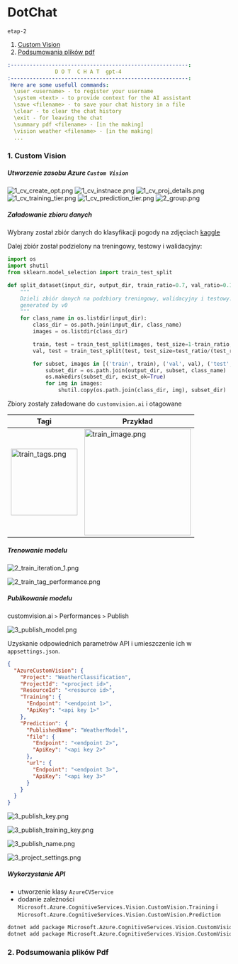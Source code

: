 DotChat
===
`etap-2`
1. [Custom Vision](#1-custom-vision)
2. [Podsumowania plików pdf](#2-podsumowania-plików-pdf)

```yaml
:--------------------------------------------------------:
               D O T  C H A T  gpt-4
:--------------------------------------------------------:
 Here are some usefull commands:
  \user <username> - to register your username
  \system <text> - to provide context for the AI assistant
  \save <filename> - to save your chat history in a file
  \clear - to clear the chat history
  \exit - for leaving the chat
  \summary pdf <filename> - [in the making]
  \vision weather <filename> - [in the making]
  ...
```
### 1. Custom Vision

##### Utworzenie zasobu Azure `Custom Vision`

![1_cv_create_opt.png](screens/cv/1_cv_create_opt.png)
![1_cv_instnace.png](screens/cv/1_cv_instnace.png)
![1_cv_proj_details.png](screens/cv/1_cv_proj_details.png)
![1_cv_training_tier.png](screens/cv/1_cv_training_tier.png)
![1_cv_prediction_tier.png](screens/cv/1_cv_prediction_tier.png)
![2_group.png](screens/cv/2_group.png)

##### Załadowanie zbioru danych 
Wybrany został zbiór danych do klasyfikacji pogody na zdjęciach
[kaggle](https://www.kaggle.com/datasets/jehanbhathena/weather-dataset?resource=download)

Dalej zbiór został podzielony na treningowy, testowy i walidacyjny:
```python
import os
import shutil
from sklearn.model_selection import train_test_split

def split_dataset(input_dir, output_dir, train_ratio=0.7, val_ratio=0.15, test_ratio=0.15):
    """
    Dzieli zbiór danych na podzbiory treningowy, walidacyjny i testowy.
    generated by v0
    """
    for class_name in os.listdir(input_dir):
        class_dir = os.path.join(input_dir, class_name)
        images = os.listdir(class_dir)

        train, test = train_test_split(images, test_size=1-train_ratio, random_state=42)
        val, test = train_test_split(test, test_size=test_ratio/(test_ratio + val_ratio), random_state=42)

        for subset, images in [('train', train), ('val', val), ('test', test)]:
            subset_dir = os.path.join(output_dir, subset, class_name)
            os.makedirs(subset_dir, exist_ok=True)
            for img in images:
                shutil.copy(os.path.join(class_dir, img), subset_dir)
```

Zbiory zostały załadowane do `customvision.ai` i otagowane


| Tagi                                                                                          | Przykład                                                                                            |
|-----------------------------------------------------------------------------------------------|-----------------------------------------------------------------------------------------------------|
| <img alt="train_tags.png" src="screens/cv_training/train_tags.png" title="tags" width="150"/> | <img alt="train_image.png" height="240" src="screens/cv_training/train_image.png" title="rainbow"/> |

##### Trenowanie modelu

![2_train_iteration_1.png](screens/cv_training/2_train_iteration_1.png)

![2_train_tag_performance.png](screens/cv_training/2_train_tag_performance.png)

##### Publikowanie modelu

customvision.ai `>` Performances `>` Publish 

![3_publish_model.png](screens/cv_training/3_publish_model.png)

Uzyskanie odpowiednich parametrów API i umieszczenie ich w `appsettings.json`.

```json
{
  "AzureCustomVision": {
    "Project": "WeatherClassification",
    "ProjectId": "<procject id>",
    "ResourceId": "<resource id>",
    "Training": {
      "Endpoint": "<endpoint 1>",
      "ApiKey": "<api key 1>"
    },
    "Prediction": {
      "PublishedName": "WeatherModel",
      "file": {
        "Endpoint": "<endpoint 2>",
        "ApiKey": "<api key 2>"
      },
      "url": {
        "Endpoint": "<endpoint 3>",
        "ApiKey": "<api key 3>"
      }
    }
  }
}
```

![3_publish_key.png](screens/cv_training/3_publish_key.png)

![3_publish_training_key.png](screens/cv_training/3_publish_training_key.png)

![3_publish_name.png](screens/cv_training/3_publish_name.png)

![3_project_settings.png](screens/cv_training/3_project_settings.png)

##### Wykorzystanie API 

- utworzenie klasy `AzureCVService`
- dodanie zależności `Microsoft.Azure.CognitiveServices.Vision.CustomVision.Training` i 
    `Microsoft.Azure.CognitiveServices.Vision.CustomVision.Prediction`

```bash
dotnet add package Microsoft.Azure.CognitiveServices.Vision.CustomVision.Training --version 2.0.0
dotnet add package Microsoft.Azure.CognitiveServices.Vision.CustomVision.Prediction --version 2.0.0
```


### 2. Podsumowania plików Pdf